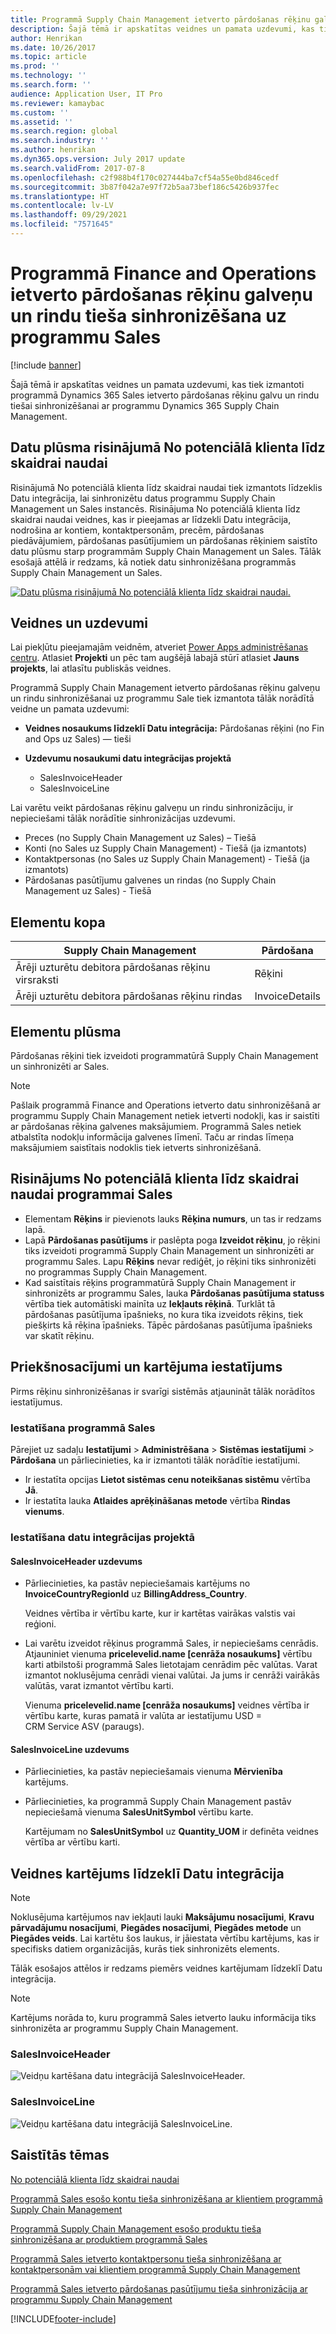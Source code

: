 ```yaml
---
title: Programmā Supply Chain Management ietverto pārdošanas rēķinu galveņu un rindu tieša sinhronizēšana ar programmu Sales
description: Šajā tēmā ir apskatītas veidnes un pamata uzdevumi, kas tiek izmantoti programmā Dynamics 365 Sales ietverto pārdošanas rēķinu galvu un rindu tiešai sinhronizēšanai ar programmu Dynamics 365 Supply Chain Management.
author: Henrikan
ms.date: 10/26/2017
ms.topic: article
ms.prod: ''
ms.technology: ''
ms.search.form: ''
audience: Application User, IT Pro
ms.reviewer: kamaybac
ms.custom: ''
ms.assetid: ''
ms.search.region: global
ms.search.industry: ''
ms.author: henrikan
ms.dyn365.ops.version: July 2017 update
ms.search.validFrom: 2017-07-8
ms.openlocfilehash: c2f988b4f170c027444ba7cf54a55e0bd846cedf
ms.sourcegitcommit: 3b87f042a7e97f72b5aa73bef186c5426b937fec
ms.translationtype: HT
ms.contentlocale: lv-LV
ms.lasthandoff: 09/29/2021
ms.locfileid: "7571645"
---
```

# <a name="synchronize-sales-invoice-headers-and-lines-directly-from-finance-and-operations-to-sales"></a>Programmā Finance and Operations ietverto pārdošanas rēķinu galveņu un rindu tieša sinhronizēšana uz programmu Sales

[!include [banner](../includes/banner.md)]

Šajā tēmā ir apskatītas veidnes un pamata uzdevumi, kas tiek izmantoti programmā Dynamics 365 Sales ietverto pārdošanas rēķinu galvu un rindu tiešai sinhronizēšanai ar programmu Dynamics 365 Supply Chain Management.

## <a name="data-flow-in-prospect-to-cash"></a>Datu plūsma risinājumā No potenciālā klienta līdz skaidrai naudai

Risinājumā No potenciālā klienta līdz skaidrai naudai tiek izmantots līdzeklis Datu integrācija, lai sinhronizētu datus programmu Supply Chain Management un Sales instancēs. Risinājuma No potenciālā klienta līdz skaidrai naudai veidnes, kas ir pieejamas ar līdzekli Datu integrācija, nodrošina ar kontiem, kontaktpersonām, precēm, pārdošanas piedāvājumiem, pārdošanas pasūtījumiem un pārdošanas rēķiniem saistīto datu plūsmu starp programmām Supply Chain Management un Sales. Tālāk esošajā attēlā ir redzams, kā notiek datu sinhronizēšana programmās Supply Chain Management un Sales.

[![Datu plūsma risinājumā No potenciālā klienta līdz skaidrai naudai.](./media/prospect-to-cash-data-flow.png)](./media/prospect-to-cash-data-flow.png)

## <a name="templates-and-tasks"></a>Veidnes un uzdevumi

Lai piekļūtu pieejamajām veidnēm, atveriet [Power Apps administrēšanas centru](https://preview.admin.powerapps.com/dataintegration). Atlasiet **Projekti** un pēc tam augšējā labajā stūrī atlasiet **Jauns projekts**, lai atlasītu publiskās veidnes.

Programmā Supply Chain Management ietverto pārdošanas rēķinu galveņu un rindu sinhronizēšanai uz programmu Sale tiek izmantota tālāk norādītā veidne un pamata uzdevumi:

- **Veidnes nosaukums līdzeklī Datu integrācija:** Pārdošanas rēķini (no Fin and Ops uz Sales) — tieši
- **Uzdevumu nosaukumi datu integrācijas projektā**

    - SalesInvoiceHeader
    - SalesInvoiceLine

Lai varētu veikt pārdošanas rēķinu galveņu un rindu sinhronizāciju, ir nepieciešami tālāk norādītie sinhronizācijas uzdevumi.

- Preces (no Supply Chain Management uz Sales) – Tiešā
- Konti (no Sales uz Supply Chain Management) - Tiešā (ja izmantots)
- Kontaktpersonas (no Sales uz Supply Chain Management) - Tiešā (ja izmantots)
- Pārdošanas pasūtījumu galvenes un rindas (no Supply Chain Management uz Sales) - Tiešā

## <a name="entity-set"></a>Elementu kopa

| Supply Chain Management                              | Pārdošana          |
|------------------------------------------------------|----------------|
| Ārēji uzturētu debitora pārdošanas rēķinu virsraksti | Rēķini       |
| Ārēji uzturētu debitora pārdošanas rēķinu rindas   | InvoiceDetails |

## <a name="entity-flow"></a>Elementu plūsma

Pārdošanas rēķini tiek izveidoti programmatūrā Supply Chain Management un sinhronizēti ar Sales.

> [!NOTE]
> Pašlaik programmā Finance and Operations ietverto datu sinhronizēšanā ar programmu Supply Chain Management netiek ietverti nodokļi, kas ir saistīti ar pārdošanas rēķina galvenes maksājumiem. Programmā Sales netiek atbalstīta nodokļu informācija galvenes līmenī. Taču ar rindas līmeņa maksājumiem saistītais nodoklis tiek ietverts sinhronizēšanā.

## <a name="prospect-to-cash-solution-for-sales"></a>Risinājums No potenciālā klienta līdz skaidrai naudai programmai Sales

- Elementam **Rēķins** ir pievienots lauks **Rēķina numurs**, un tas ir redzams lapā.
- Lapā **Pārdošanas pasūtījums** ir paslēpta poga **Izveidot rēķinu**, jo rēķini tiks izveidoti programmā Supply Chain Management un sinhronizēti ar programmu Sales. Lapu **Rēķins** nevar rediģēt, jo rēķini tiks sinhronizēti no programmas Supply Chain Management.
- Kad saistītais rēķins programmatūrā Supply Chain Management ir sinhronizēts ar programmu Sales, lauka **Pārdošanas pasūtījuma statuss** vērtība tiek automātiski mainīta uz **Iekļauts rēķinā**. Turklāt tā pārdošanas pasūtījuma īpašnieks, no kura tika izveidots rēķins, tiek piešķirts kā rēķina īpašnieks. Tāpēc pārdošanas pasūtījuma īpašnieks var skatīt rēķinu.

## <a name="preconditions-and-mapping-setup"></a>Priekšnosacījumi un kartējuma iestatījums

Pirms rēķinu sinhronizēšanas ir svarīgi sistēmās atjaunināt tālāk norādītos iestatījumus.

### <a name="setup-in-sales"></a>Iestatīšana programmā Sales

Pārejiet uz sadaļu **Iestatījumi** > **Administrēšana** > **Sistēmas iestatījumi** > **Pārdošana** un pārliecinieties, ka ir izmantoti tālāk norādītie iestatījumi.

- Ir iestatīta opcijas **Lietot sistēmas cenu noteikšanas sistēmu** vērtība **Jā**.
- Ir iestatīta lauka **Atlaides aprēķināšanas metode** vērtība **Rindas vienums**.

### <a name="setup-in-the-data-integration-project"></a>Iestatīšana datu integrācijas projektā

#### <a name="salesinvoiceheader-task"></a>SalesInvoiceHeader uzdevums

- Pārliecinieties, ka pastāv nepieciešamais kartējums no **InvoiceCountryRegionId** uz **BillingAddress\_Country**.

    Veidnes vērtība ir vērtību karte, kur ir kartētas vairākas valstis vai reģioni.

- Lai varētu izveidot rēķinus programmā Sales, ir nepieciešams cenrādis. Atjauniniet vienuma **pricelevelid.name \[cenrāža nosaukums\]** vērtību karti atbilstoši programmā Sales lietotajam cenrādim pēc valūtas. Varat izmantot noklusējuma cenrādi vienai valūtai. Ja jums ir cenrāži vairākās valūtās, varat izmantot vērtību karti.

    Vienuma **pricelevelid.name \[cenrāža nosaukums\]** veidnes vērtība ir vērtību karte, kuras pamatā ir valūta ar iestatījumu USD = CRM Service ASV (paraugs).  
    
#### <a name="salesinvoiceline-task"></a>SalesInvoiceLine uzdevums

- Pārliecinieties, ka pastāv nepieciešamais vienuma **Mērvienība** kartējums.
- Pārliecinieties, ka programmā Supply Chain Management pastāv nepieciešamā vienuma **SalesUnitSymbol** vērtību karte.

    Kartējumam no **SalesUnitSymbol** uz **Quantity\_UOM** ir definēta veidnes vērtība ar vērtību karti.

## <a name="template-mapping-in-data-integration"></a>Veidnes kartējums līdzeklī Datu integrācija

> [!NOTE]
> Noklusējuma kartējumos nav iekļauti lauki **Maksājumu nosacījumi**, **Kravu pārvadājumu nosacījumi**, **Piegādes nosacījumi**, **Piegādes metode** un **Piegādes veids**. Lai kartētu šos laukus, ir jāiestata vērtību kartējums, kas ir specifisks datiem organizācijās, kurās tiek sinhronizēts elements.

Tālāk esošajos attēlos ir redzams piemērs veidnes kartējumam līdzeklī Datu integrācija. 

> [!NOTE]
> Kartējums norāda to, kuru programmā Sales ietverto lauku informācija tiks sinhronizēta ar programmu Supply Chain Management.

### <a name="salesinvoiceheader"></a>SalesInvoiceHeader

![Veidņu kartēšana datu integrācijā SalesInvoiceHeader.](./media/sales-invoice-direct-template-mapping-data-integrator-1.png)

### <a name="salesinvoiceline"></a>SalesInvoiceLine

![Veidņu kartēšana datu integrācijā SalesInvoiceLine.](./media/sales-invoice-direct-template-mapping-data-integrator-2.png)



## <a name="related-topics"></a>Saistītās tēmas

[No potenciālā klienta līdz skaidrai naudai](prospect-to-cash.md)

[Programmā Sales esošo kontu tieša sinhronizēšana ar klientiem programmā Supply Chain Management](accounts-template-mapping-direct.md)

[Programmā Supply Chain Management esošo produktu tieša sinhronizēšana ar produktiem programmā Sales](products-template-mapping-direct.md)

[Programmā Sales ietverto kontaktpersonu tieša sinhronizēšana ar kontaktpersonām vai klientiem programmā Supply Chain Management](contacts-template-mapping-direct.md)

[Programmā Sales ietverto pārdošanas pasūtījumu tieša sinhronizācija ar programmu Supply Chain Management](sales-order-template-mapping-direct-two-ways.md)


[!INCLUDE[footer-include](../../includes/footer-banner.md)]